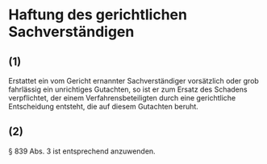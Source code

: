 # Haftung des gerichtlichen Sachverständigen



## (1)

 Erstattet ein vom Gericht ernannter Sachverständiger vorsätzlich oder grob fahrlässig ein unrichtiges Gutachten, so ist er zum Ersatz des Schadens verpflichtet, der einem Verfahrensbeteiligten durch eine gerichtliche Entscheidung entsteht, die auf diesem Gutachten beruht.

## (2)

 § 839 Abs. 3 ist entsprechend anzuwenden. 

